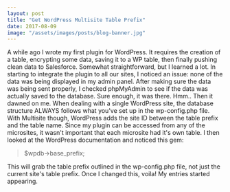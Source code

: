 ```yaml
---
layout: post
title: "Get WordPress Multisite Table Prefix"
date: 2017-08-09
image: "/assets/images/posts/blog-banner.jpg"
---
```

A while ago I wrote my first plugin for WordPress. It requires the creation of a table, encrypting some data, saving it to a WP table, then finally pushing clean data to Salesforce. Somewhat straightforward, but I learned a lot. In starting to integrate the plugin to all our sites, I noticed an issue: none of the data was being displayed in my admin panel. After making sure the data was being sent properly, I checked phpMyAdmin to see if the data was actually saved to the database. Sure enough, it was there. Hmm.. Then it dawned on me. When dealing with a single WordPress site, the database structure ALWAYS follows what you've set up in the wp-config.php file. With Multisite though, WordPress adds the site ID between the table prefix and the table name. Since my plugin can be accessed from any of the microsites, it wasn't important that each microsite had it's own table. I then looked at the WordPress documentation and noticed this gem:

> $wpdb->base_prefix;

This will grab the table prefix outlined in the wp-config.php file, not just the current site's table prefix. Once I changed this, voila! My entries started appearing.